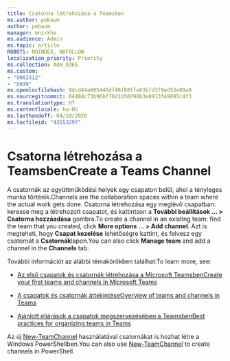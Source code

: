 ```yaml
---
title: Csatorna létrehozása a Teamsben
ms.author: pebaum
author: pebaum
manager: mnirkhe
ms.audience: Admin
ms.topic: article
ROBOTS: NOINDEX, NOFOLLOW
localization_priority: Priority
ms.collection: Adm_O365
ms.custom:
- "9002512"
- "5039"
ms.openlocfilehash: 9dcd44a665446df46f88ffe63bfd3f9ed53e80a0
ms.sourcegitcommit: 04484c73b96bf76d1b50796b3e8913f49095c4f3
ms.translationtype: HT
ms.contentlocale: hu-HU
ms.lasthandoff: 04/18/2020
ms.locfileid: "43553297"
---
```

# <a name="create-a-teams-channel"></a><span data-ttu-id="b6d29-102">Csatorna létrehozása a Teamsben</span><span class="sxs-lookup"><span data-stu-id="b6d29-102">Create a Teams Channel</span></span>

<span data-ttu-id="b6d29-103">A csatornák az együttműködési helyek egy csapaton belül, ahol a tényleges munka történik.</span><span class="sxs-lookup"><span data-stu-id="b6d29-103">Channels are the collaboration spaces within a team where the actual work gets done.</span></span> <span data-ttu-id="b6d29-104">Csatorna létrehozása egy meglévő csapatban: keresse meg a létrehozott csapatot, és kattintson a **További beállítások ... > Csatorna hozzáadása** gombra.</span><span class="sxs-lookup"><span data-stu-id="b6d29-104">To create a channel in an existing team: find the team that you created, click **More options ... > Add channel**.</span></span> <span data-ttu-id="b6d29-105">Azt is megteheti, hogy **Csapat kezelése** lehetőségre kattint, és felvesz egy csatornát a **Csatornák**lapon.</span><span class="sxs-lookup"><span data-stu-id="b6d29-105">You can also click **Manage team** and add a channel in the **Channels** tab.</span></span>

<span data-ttu-id="b6d29-106">További információt az alábbi témakörökben találhat:</span><span class="sxs-lookup"><span data-stu-id="b6d29-106">To learn more, see:</span></span>

- [<span data-ttu-id="b6d29-107">Az első csapatok és csatornák létrehozása a Microsoft Teamsben</span><span class="sxs-lookup"><span data-stu-id="b6d29-107">Create your first teams and channels in Microsoft Teams</span></span>](https://docs.microsoft.com/MicrosoftTeams/get-started-with-teams-create-your-first-teams-and-channels)

- [<span data-ttu-id="b6d29-108">A csapatok és csatornák áttekintése</span><span class="sxs-lookup"><span data-stu-id="b6d29-108">Overview of teams and channels in Teams</span></span>](https://docs.microsoft.com/microsoftteams/teams-channels-overview)

- [<span data-ttu-id="b6d29-109">Ajánlott eljárások a csapatok megszervezésében a Teamsben</span><span class="sxs-lookup"><span data-stu-id="b6d29-109">Best practices for organizing teams in Teams</span></span>](https://docs.microsoft.com/MicrosoftTeams/best-practices-organizing)

<span data-ttu-id="b6d29-110">Az új [New-TeamChannel](https://docs.microsoft.com/powershell/module/teams/new-teamchannel?view=teams-ps) használatával csatornákat is hozhat létre a Windows PowerShellben.</span><span class="sxs-lookup"><span data-stu-id="b6d29-110">You can also use [New-TeamChannel](https://docs.microsoft.com/powershell/module/teams/new-teamchannel?view=teams-ps) to create channels in PowerShell.</span></span> 
